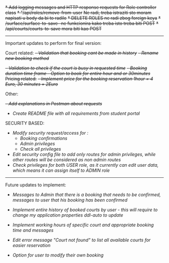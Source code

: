 ~~* Add logging messages and HTTP response requests for Role controller class~~
~~* "/api/roles/remove-from-user~~
~~Ne radi, treba istraziti sto moram napisati u body da bi to radilo~~
~~* DELETE ROLES ne radi zbog foreign keya~~
~~* /surface/surface-to-save- ne funkcionira kako treba isto treba biti POST~~
~~* /api/courts/courts-to-save mora biti kao POST~~

***
Important updates to perform for final version: 

Court related:
~~- *Validation that booking cant be made in history*~~
~~- *Rename new booking method*~~

~~- *Validation to check if the court is busy in requested time*~~
~~- *Booking duration time frame - Option to book for entire hour and or 30minutes*~~
~~Pricing related:~~ 
~~- *Implement price for the booking reservation 1hour = 4 Euro, 30 minutes = 2Euro*~~

Other: 

~~- *Add explanations in Postman about requests*~~
- *Create README file with all requirements from student portal*

SECURITY BASED: 
- *Modify security request/access for :*
  - *Booking confirmations*
  - *Admin privileges*
  - *Check all privileges*
- *Edit security config file to add only routes for admin privileges, while other routes will be considered as non admin routes*
- *Check privileges for both USER role, as it currently can edit user data, which means it can assign itself to ADMIN role*

***
Future updates to implement: 
- *Messages to Admin that there is a booking that needs to be confirmed, messages to user that his booking has been confirmed*
- *Implement entire history of booked courts by user - this will require to change my application properties ddl-auto to update*
- *Implement working hours of specific court and appropriate booking time and messages*

- *Edit error message "Court not found" to list all available courts for easier reservation*
- *Option for user to modify their own booking*











    